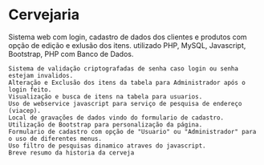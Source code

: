 # Cervejaria

Sistema web com login, cadastro de dados dos clientes e produtos com opção de edição e exlusão dos itens. utilizado PHP, MySQL, Javascript, Bootstrap, PHP com Banco de Dados.

	Sistema de validação criptografadas de senha caso login ou senha estejam invalidos.
	Alteração e Exclusão dos itens da tabela para Administrador após o login feito.
	Visualização e busca de itens na tabela para usuarios.
	Uso de webservice javascript para serviço de pesquisa de endereço (viacep).
	Local de gravações de dados vindo do formulario de cadastro.
	Utilização de Bootstrap para personalização da página.
	Formulario de cadastro com opção de "Usuario" ou "Administrador" para o uso de diferentes menus.
	Uso filtro de pesquisas dinamico atraves do javascript.
	Breve resumo da historia da cerveja
	
	
	
